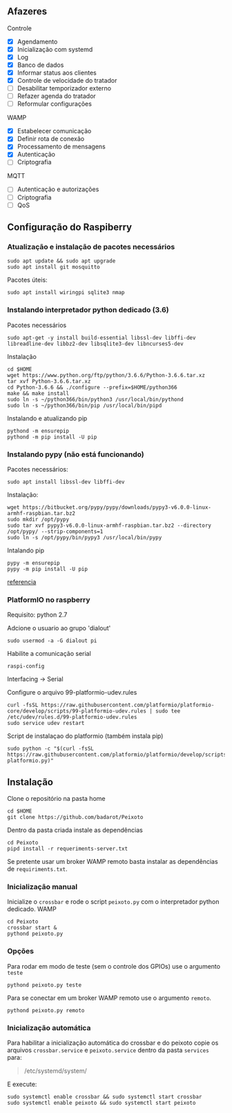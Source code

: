 #

## Afazeres

Controle

- [x] Agendamento
- [x] Inicialização com systemd
- [x] Log
- [x] Banco de dados
- [x] Informar status aos clientes
- [x] Controle de velocidade do tratador
- [ ] Desabilitar temporizador externo
- [ ] Refazer agenda do tratador
- [ ] Reformular configurações

WAMP

- [x] Estabelecer comunicação
- [x] Definir rota de conexão
- [x] Processamento de mensagens
- [x] Autenticação
- [ ] Criptografia

MQTT

- [ ] Autenticação e autorizações
- [ ] Criptografia
- [ ] QoS

## Configuração do Raspiberry

### Atualização e instalação de pacotes necessários

    sudo apt update && sudo apt upgrade
    sudo apt install git mosquitto

Pacotes úteis:

    sudo apt install wiringpi sqlite3 nmap

### Instalando interpretador python dedicado (3.6)

Pacotes necessários

    sudo apt-get -y install build-essential libssl-dev libffi-dev libreadline-dev libbz2-dev libsqlite3-dev libncurses5-dev

Instalação

    cd $HOME
    wget https://www.python.org/ftp/python/3.6.6/Python-3.6.6.tar.xz
    tar xvf Python-3.6.6.tar.xz
    cd Python-3.6.6 && ./configure --prefix=$HOME/python366
    make && make install
    sudo ln -s ~/python366/bin/python3 /usr/local/bin/pythond
    sudo ln -s ~/python366/bin/pip /usr/local/bin/pipd

Instalando e atualizando pip

    pythond -m ensurepip
    pythond -m pip install -U pip

### Instalando pypy (não está funcionando)

Pacotes necessários:

    sudo apt install libssl-dev libffi-dev

Instalação:

    wget https://bitbucket.org/pypy/pypy/downloads/pypy3-v6.0.0-linux-armhf-raspbian.tar.bz2
    sudo mkdir /opt/pypy
    sudo tar xvf pypy3-v6.0.0-linux-armhf-raspbian.tar.bz2 --directory /opt/pypy/ --strip-components=1
    sudo ln -s /opt/pypy/bin/pypy3 /usr/local/bin/pypy

Intalando pip

    pypy -m ensurepip
    pypy -m pip install -U pip

[referencia](https://github.com/Nikolay-Kha/PyCNC/issues/20)

### PlatformIO no raspberry

Requisito: python 2.7

Adcione o usuario ao grupo 'dialout'

    sudo usermod -a -G dialout pi

Habilite a comunicação serial

    raspi-config

Interfacing -> Serial

Configure o arquivo 99-platformio-udev.rules

    curl -fsSL https://raw.githubusercontent.com/platformio/platformio-core/develop/scripts/99-platformio-udev.rules | sudo tee /etc/udev/rules.d/99-platformio-udev.rules
    sudo service udev restart

Script de instalaçao do platformio (também instala pip)

    sudo python -c "$(curl -fsSL https://raw.githubusercontent.com/platformio/platformio/develop/scripts/get-platformio.py)"

## Instalação

Clone o repositório na pasta home

    cd $HOME
    git clone https://github.com/badarot/Peixoto

Dentro da pasta criada instale as dependências

    cd Peixoto
    pipd install -r requeriments-server.txt

Se pretente usar um broker WAMP remoto basta instalar as dependências de ``requiriments.txt``.

### Inicialização manual

Inicialize o ``crossbar`` e rode o script ``peixoto.py`` com o interpretador python dedicado. WAMP

    cd Peixoto
    crossbar start &
    pythond peixoto.py

### Opções

Para rodar em modo de teste (sem o controle dos GPIOs) use o argumento ``teste``

    pythond peixoto.py teste

Para se conectar em um broker WAMP remoto use o argumento ``remoto``.

    pythond peixoto.py remoto

### Inicialização automática

Para habilitar a inicialização automática do crossbar e do peixoto copie os arquivos ``crossbar.service`` e ``peixoto.service`` dentro da pasta ``services`` para:

> /etc/systemd/system/

E execute:

    sudo systemctl enable crossbar && sudo systemctl start crossbar
    sudo systemctl enable peixoto && sudo systemctl start peixoto
